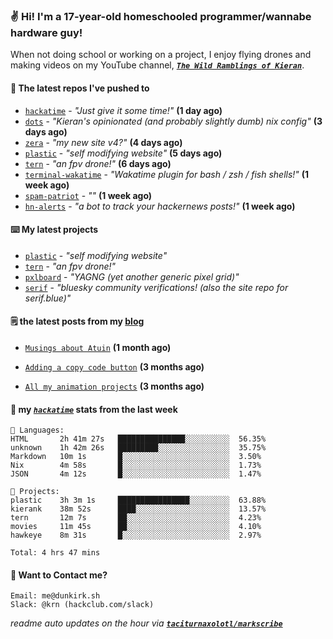 ### ✌️ Hi! I'm a 17-year-old homeschooled programmer/wannabe hardware guy!

When not doing school or working on a project, I enjoy flying drones and making videos on my YouTube channel, [**_`The Wild Ramblings of Kieran`_**](https://youtube.com/@kieran.rambles).

#### 👷 The latest repos I've pushed to

- [`hackatime`](https://github.com/hackclub/hackatime) - _"Just give it some time!"_ **(1 day ago)**
- [`dots`](https://github.com/taciturnaxolotl/dots) - _"Kieran's opinionated (and probably slightly dumb) nix config"_ **(3 days ago)**
- [`zera`](https://github.com/taciturnaxolotl/zera) - _"my new site v4?"_ **(4 days ago)**
- [`plastic`](https://github.com/taciturnaxolotl/plastic) - _"self modifying website"_ **(5 days ago)**
- [`tern`](https://github.com/taciturnaxolotl/tern) - _"an fpv drone!"_ **(6 days ago)**
- [`terminal-wakatime`](https://github.com/hackclub/terminal-wakatime) - _"Wakatime plugin for bash / zsh / fish shells!"_ **(1 week ago)**
- [`spam-patriot`](https://github.com/taciturnaxolotl/spam-patriot) - _""_ **(1 week ago)**
- [`hn-alerts`](https://github.com/taciturnaxolotl/hn-alerts) - _"a bot to track your hackernews posts!"_ **(1 week ago)**

#### ⌨️ My latest projects

- [`plastic`](https://github.com/taciturnaxolotl/plastic) - _"self modifying website"_
- [`tern`](https://github.com/taciturnaxolotl/tern) - _"an fpv drone!"_
- [`pxlboard`](https://github.com/taciturnaxolotl/pxlboard) - _"YAGNG (yet another generic pixel grid)"_
- [`serif`](https://github.com/taciturnaxolotl/serif) - _"bluesky community verifications! (also the site repo for serif.blue)"_

#### 🗒️ the latest posts from my [blog](https://dunkirk.sh)

- [`Musings about Atuin`](https://dunkirk.sh/blog/atuin/) **(1 month ago)**

- [`Adding a copy code button`](https://dunkirk.sh/blog/adding-a-copy-button/) **(3 months ago)**

- [`All my animation projects`](https://dunkirk.sh/blog/my-animations/) **(3 months ago)**



#### 📡 my [_`hackatime`_](https://waka.hackclub.com) stats from the last week

```text
💾 Languages:
HTML       2h 41m 27s   ███████████████░░░░░░░░░░  56.35%
unknown    1h 42m 26s   █████████░░░░░░░░░░░░░░░░  35.75%
Markdown   10m 1s       █░░░░░░░░░░░░░░░░░░░░░░░░  3.50%
Nix        4m 58s       █░░░░░░░░░░░░░░░░░░░░░░░░  1.73%
JSON       4m 12s       █░░░░░░░░░░░░░░░░░░░░░░░░  1.47%

💼 Projects:
plastic    3h 3m 1s     ████████████████░░░░░░░░░  63.88%
kierank    38m 52s      ████░░░░░░░░░░░░░░░░░░░░░  13.57%
tern       12m 7s       ██░░░░░░░░░░░░░░░░░░░░░░░  4.23%
movies     11m 45s      ██░░░░░░░░░░░░░░░░░░░░░░░  4.10%
hawkeye    8m 31s       █░░░░░░░░░░░░░░░░░░░░░░░░  2.97%

Total: 4 hrs 47 mins
```

#### 📮 Want to Contact me?

```text
Email: me@dunkirk.sh
Slack: @krn (hackclub.com/slack)
```

_readme auto updates on the hour via [**`taciturnaxolotl/markscribe`**](https://github.com/taciturnaxolotl/markscribe)_
